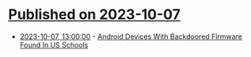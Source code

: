 # [Published on 2023-10-07](index.md)

* [2023-10-07, 13:00:00](https://it.slashdot.org/story/23/10/07/0044220/android-devices-with-backdoored-firmware-found-in-us-schools?utm_source=rss1.0mainlinkanon&utm_medium=feed) - [Android Devices With Backdoored Firmware Found In US Schools](https://it.slashdot.org/story/23/10/07/0044220/android-devices-with-backdoored-firmware-found-in-us-schools?utm_source=rss1.0mainlinkanon&utm_medium=feed)
